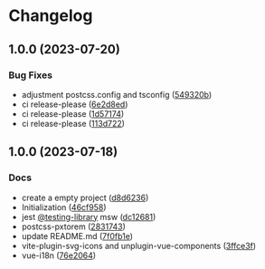 # Changelog

## 1.0.0 (2023-07-20)


### Bug Fixes

* adjustment postcss.config and tsconfig ([549320b](https://github.com/tzuyi0817/coding-standards/commit/549320beade84bf3a0ebe371cab84278ff2f3396))
* ci release-please ([6e2d8ed](https://github.com/tzuyi0817/coding-standards/commit/6e2d8edd8301d750d2401185c511f05d83c1e3b9))
* ci release-please ([1d57174](https://github.com/tzuyi0817/coding-standards/commit/1d57174bf5e31fab02c4758a643e78b2cea96ce7))
* ci release-please ([113d722](https://github.com/tzuyi0817/coding-standards/commit/113d72230e2bd9d0114a4db734a632cdbe794606))

## 1.0.0 (2023-07-18)


### Docs

* create a empty project ([d8d6236](https://github.com/tzuyi0817/coding-standards/commit/d8d6236941ed5476a00e5b7656994dfbda11b8ab))
* Initialization ([46cf958](https://github.com/tzuyi0817/coding-standards/commit/46cf9586648a7b184fc1ab40d551323010f54eda))
* jest [@testing-library](https://github.com/testing-library) msw ([dc12681](https://github.com/tzuyi0817/coding-standards/commit/dc12681bff4e300c088476ad1a271d8420eb849d))
* postcss-pxtorem ([2831743](https://github.com/tzuyi0817/coding-standards/commit/283174301523ac7f874a184d02dc4fe9e7fadb86))
* update README.md ([7f0fb1e](https://github.com/tzuyi0817/coding-standards/commit/7f0fb1e89d1ecf08073a6711de415d0b2bbeea2a))
* vite-plugin-svg-icons and unplugin-vue-components ([3ffce3f](https://github.com/tzuyi0817/coding-standards/commit/3ffce3f6585116937a93b6a5b809f1e0d9abf8b7))
* vue-i18n ([76e2064](https://github.com/tzuyi0817/coding-standards/commit/76e206486033d99834105dc8220ba3dedcf9fbce))
